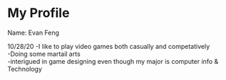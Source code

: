 # My Profile
Name: Evan Feng

10/28/20
-I like to play video games both casually and competatively
<br>
-Doing some martail arts
<br>
-interigued in game designing even though my major is computer info & Technology
